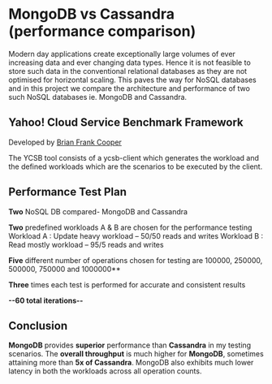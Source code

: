# MongoDB vs Cassandra (performance comparison)

Modern day applications create exceptionally large volumes of ever increasing data and ever changing data types. Hence it is not feasible to store such data in the conventional relational databases as they are not optimised for horizontal scaling. This paves the way for NoSQL databases and in this project we compare the architecture and performance of two such NoSQL databases ie. MongoDB and Cassandra.

## Yahoo! Cloud Service Benchmark Framework
Developed by [Brian Frank Cooper](https://github.com/brianfrankcooper/YCSB)

The YCSB tool consists of a ycsb-client which generates the workload and the defined workloads which are the scenarios to be executed by the client.

## Performance Test Plan
**Two** NoSQL DB compared- MongoDB and Cassandra

**Two** predefined workloads A & B are chosen for the performance testing
Workload A : Update heavy workload – 50/50 reads and writes
Workload B : Read mostly workload – 95/5 reads and writes

**Five** different number of operations chosen for testing are 100000, 250000, 500000, 750000 and 1000000**

**Three** times each test is performed for accurate and consistent results

**--60 total iterations--**

## Conclusion
**MongoDB** provides **superior** performance than **Cassandra** in my testing scenarios. The **overall throughput** is much higher for **MongoDB**, sometimes attaining more than **5x of Cassandra**. MongoDB also exhibits much lower latency in both the workloads across all operation counts.
